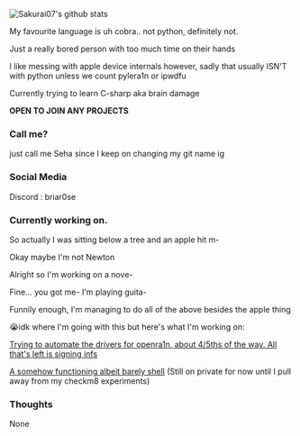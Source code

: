 

![Sakurai07's github stats](https://github-readme-stats.vercel.app/api?username=wynwxst&count_private=true&theme=radical)

My favourite language is uh cobra.. not python, definitely not.

Just a really bored person with too much time on their hands

I like messing with apple device internals however, sadly that usually ISN'T with python unless we count pylera1n or ipwdfu 

Currently trying to learn C-sharp aka brain damage

**OPEN TO JOIN ANY PROJECTS**

### Call me?

just call me Seha since I keep on changing my git name ig


### Social Media
Discord : briar0se


### Currently working on.
So actually I was sitting below a tree and an apple hit m-

Okay maybe I'm not Newton

Alright so I'm working on a nove-

Fine... you got me- I'm playing guita-

Funnily enough, I'm managing to do all of the above besides the apple thing

😭idk where I'm going with this but here's what I'm working on:


<a href="https://github.com/wynwxst/redra1n">Trying to automate the drivers for openra1n, about 4/5ths of the way. All that's left is signing infs</a>


<a href="https://github.com/wynwxst/reshell">A somehow functioning albeit barely shell</a> (Still on private for now until I pull away from my checkm8 experiments)
### Thoughts
None
